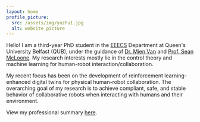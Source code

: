```yaml
---
layout: home
profile_picture:
  src: /assets/img/yuzhu1.jpg
  alt: website picture
---
```

<p>
  Hello! I am a third-year PhD student in the <a href="https://www.qub.ac.uk/schools/eeecs/">EEECS</a> Department at Queen's University Belfast (QUB), under the guidance of <a href="https://sites.google.com/view/mienvan/?pli=1">Dr. Mien Van</a> and <a href="https://pure.qub.ac.uk/en/persons/se%C3%A1n-mcloone">Prof. Sean McLoone</a>. My research interests mostly lie in the control theory and machine learning for human-robot interaction/collaboration.
</p>

<p>
 My recent focus has been on the development of reinforcement learning-enhanced digital twins for physical human-robot collaboration. The overarching goal of my research is to achieve compliant, safe, and stable behavior of collaborative robots when interacting with humans and their environment.
</p>

<p>
View my professional summary <a href="https://drive.google.com/file/d/1cOe9S_q-_Xvo9T_HG2gD8Usk2qSIpKy6/view?usp=drive_link">here</a>.
</p>
<br />
<br />
<br />
<p>
<!-- <strong>News</strong>: -->
</p>